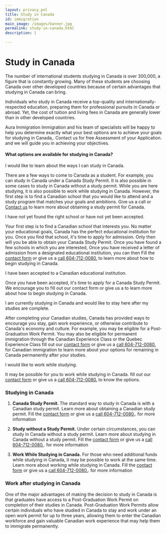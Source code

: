 ```yaml
---
layout: privacy_pol
title: Study in Canada
id: immigration
main_image: /images/banner.jpg
permalink: study-in-canada.html
description: |
 
---
```

# Study in Canada

The number of international students studying in Canada is over 300,000, a figure that is constantly growing. Many of these students are choosing Canada over other developed countries because of certain advantages that studying in Canada can bring.


Individuals who study in Canada receive a top-quality and internationally-respected education, preparing them for professional pursuits in Canada or abroad. Yet, the cost of tuition and living fees in Canada are generally lower than in other developed countries.

Aura Immigration Immigration and his team of specialists will be happy to help you determine exactly what your best options are to achieve your goals for studying in Canada,. Contact us for free Assessment of your Application. and we will guide you in achieving your objectives.

#### What options are available for studying in Canada?

<div class="ui styled accordion">
  <div class="title active">
    <i class="dropdown icon"></i>
    I would like to learn about the ways I can study in Canada. 
  </div>
  <div class="content active">
    <p class="transition visible">There are a few ways to come to Canada as a student. For example, you can study in Canada under a Canada Study Permit. It is also possible in some cases to study in Canada without a study permit. While you are here studying, it is also possible to work while studying in Canada. However, the first step is to find a Canadian school that you would like to attend and a study program that matches your goals and ambitions. Give us a call or   <a href="/contact.html">Contact us</a>  to learn more about obtaining a study permit for Canada.
    </p>
  </div>
  <div class="title">
    <i class="dropdown icon"></i>
    I have not yet found the right school or have not yet been accepted. 
  </div>
  <div class="content">
    <p class="transition hidden">Your first step is to find a Canadian school that interests you. No matter your educational goals, Canada has the perfect educational institution for you. Once you find that school, it's time to apply for admission. Only then will you be able to obtain your Canada Study Permit. Once you have found a few schools in which you are interested, Once you have received a letter of admission from a designated educational institution, you can then Fill the <a href="/contact.html">contact form</a> or give us a <a href="tel:604-712-0080" data-action="call">call 604-712-0080.</a> to learn more about how to begin studying in Canada.</p>
  </div>
  <div class="title">
    <i class="dropdown icon"></i>
   I have been accepted to a Canadian educational institution. 
  </div>
  <div class="content">
    <p class="transition hidden">
    Once you have been accepted, it's time to apply for a Canada Study Permit. We encourage you to fill out our contact form or give us a to learn more about how to begin studying in Canada.</p>
  </div>
   <div class="title">
    <i class="dropdown icon"></i>
  I am currently studying in Canada and would like to stay here after my studies are complete. 
  </div>
  <div class="content">
    <p class="transition hidden">After completing your Canadian studies, Canada has provided ways to encourage you stay, gain work experience, or otherwise contribute to Canada's economy and culture. For example, you may be eligible for a Post-Graduation Work Permit. You may also be eligible for permanent immigration through the Canadian Experience Class or the Quebec Experience Class fill out our <a href="/contact.html">contact form</a> or give us a <a href="tel:604-712-0080" data-action="call">call 604-712-0080.</a>   for Canadian immigration to learn more about your options for remaining in Canada permanently after your studies. </p>
  </div>
   <div class="title">
    <i class="dropdown icon"></i>
    I would like to work while studying. 
  </div>
  <div class="content">
    <p class="transition hidden">It may be possible for you to work while studying in Canada. fill out our  <a href="/contact.html">contact form</a> or give us a <a href="tel:604-712-0080" data-action="call">call 604-712-0080.</a>   to know the options. </p>
  </div>
</div>

### Studying in Canada
1. <strong>Canada Study Permit. </strong>  The standard way to study in Canada is with a Canadian study permit. Learn more about obtaining a Canadian study permit. Fill the <a href="/contact.html">contact form</a> or give us a <a href="tel:604-712-0080" data-action="call">call 604-712-0080.</a>. for more information

2. <strong>Study without a Study Permit.</strong> Under certain circumstances, you can study in Canada without a study permit. Learn more about studying in Canada without a study permit.
    Fill the <a href="/contact.html">contact form</a> or give us a <a href="tel:604-712-0080" data-action="call">call 604-712-0080.</a>. for more information

3. <strong>Work While Studying in Canada.</strong> For those who need additional funds while studying in Canada, it may be possible to work at the same time. Learn more about working while studying in      Canada. Fill the <a href="/contact.html">contact form</a> or give us a <a href="tel:604-712-0080" data-action="call">call 604-712-0080.</a>. for more information


### Work after studying in Canada

One of the major advantages of making the decision to study in Canada is that graduates have access to a Post-Graduation Work Permit on completion of their studies in Canada. Post-Graduation Work Permits allow certain individuals who have studied in Canada to stay and work under an open work permit for up to three years, allowing them to enter the Canadian workforce and gain valuable Canadian work experience that may help them to immigrate permanently.

